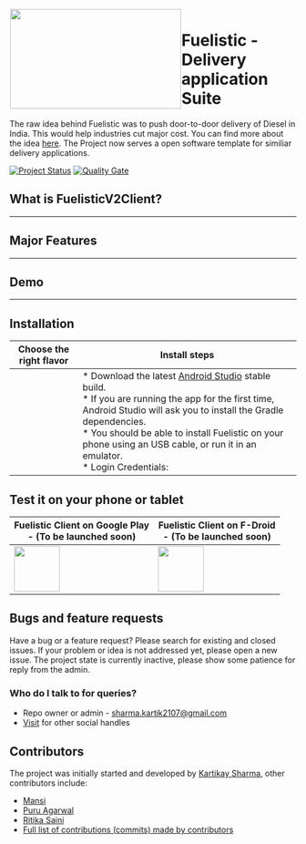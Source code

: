 <img height='175' width=300 src="https://i.imgur.com/jXwmFRH.png" align="left" hspace="1" vspace="1">

# Fuelistic - Delivery application Suite

The raw idea behind Fuelistic was to push door-to-door delivery of Diesel in India. This would help industries cut major cost. You can find more about the idea [here](https://linktr.ee/kartikaysharma01). The Project now serves a open software template for similiar delivery applications.

[![Project Status](https://opensource.box.com/badges/inactive.svg)](https://opensource.box.com/badges)
[![Quality Gate](https://sonarcloud.io/api/project_badges/measure?project=openfoodfacts_openfoodfacts-androidapp&metric=alert_status)](https://sonarcloud.io/dashboard/index/openfoodfacts_openfoodfacts-androidapp)
<br>

## What is FuelisticV2Client?
----------------

## Major Features
---------------

## Demo
--------------

## Installation

| Choose the right flavor | Install steps|
| ------------- | ------------- |
|<img src=""> | * Download the latest [Android Studio](https://developer.android.com/studio) stable build. <br>* If you are running the app for the first time, Android Studio will ask you to install the Gradle dependencies. <br>* You should be able to install Fuelistic on your phone using an USB cable, or run it in an emulator. <br>* Login Credentials: 
## Test it on your phone or tablet

| Fuelistic Client on Google Play<br>- (To be launched soon) | Fuelistic Client on F-Droid<br> - (To be launched soon) | 
| ------------- | ------------- |
| <a href="https://play.google.com/store/apps/" alt="Get it on Google Play" target="_blank"><img src="https://play.google.com/intl/en_us/badges/images/generic/en_badge_web_generic.png" height="80"></a>  | <a href="https://f-droid.org/" alt="Get it on F-Droid" target="_blank"><img src="https://fdroid.gitlab.io/artwork/badge/get-it-on.png" height="80"></a>  |

## Bugs and feature requests

Have a bug or a feature request? Please search for existing and closed issues. If your problem or idea is not addressed yet, please open a new issue. The project state is currently inactive, please show some patience for reply from the admin.




### Who do I talk to for queries?

* Repo owner or admin - sharma.kartik2107@gmail.com
* [Visit](https://kartikaysharma01.tech/) for other social handles

## Contributors

The project was initially started and developed by [Kartikay Sharma](https://github.com/kartikaysharma01), other contributors include:
- [Mansi](https://www.linkedin.com/in/mansivikram/)
- [Puru Agarwal](https://github.com/Puru80)
- [Ritika Saini](https://github.com/ritika309)
- [Full list of contributions (commits) made by contributors](https://github.com/kartikaysharma01/FuelisticV2Client/graphs/contributors)

